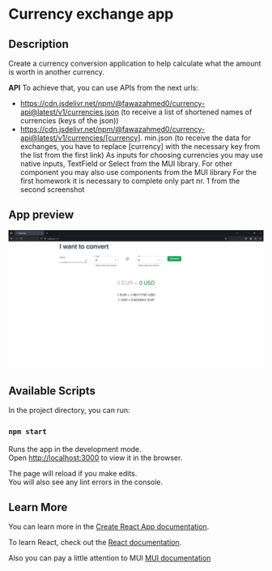 # Currency exchange app

## Description

Create a currency conversion application to help calculate what the amount is worth in
another currency.

**API**
To achieve that, you can use APIs from the next urls:

- https://cdn.jsdelivr.net/npm/@fawazahmed0/currency-api@latest/v1/currencies.json (to
  receive a list of shortened names of currencies (keys of the json))
- https://cdn.jsdelivr.net/npm/@fawazahmed0/currency-api@latest/v1/currencies/[currency].
  min.json (to receive the data for exchanges, you have to replace [currency] with the
  necessary key from the list from the first link)
  As inputs for choosing currencies you may use native inputs, TextField or Select from the
  MUI library. For other component you may also use components from the MUI library
  For the first homework it is necessary to complete only part nr. 1 from the second
  screenshot

## App preview

![alt text](Convert-App.gif)

## Available Scripts

In the project directory, you can run:

### `npm start`

Runs the app in the development mode.\
Open [http://localhost:3000](http://localhost:3000) to view it in the browser.

The page will reload if you make edits.\
You will also see any lint errors in the console.

## Learn More

You can learn more in the [Create React App documentation](https://facebook.github.io/create-react-app/docs/getting-started).

To learn React, check out the [React documentation](https://reactjs.org/).

Also you can pay a little attention to MUI [MUI documentation](https://mui.com/)
